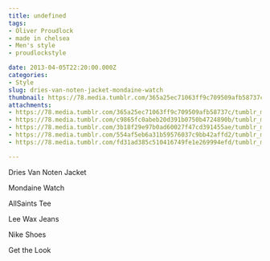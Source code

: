```yaml
---
title: undefined
tags:
- Oliver Proudlock
- made in chelsea
- Men's style
- proudlockstyle

date: 2013-04-05T22:20:00.000Z
categories:
- Style
slug: dries-van-noten-jacket-mondaine-watch
thumbnail: https://78.media.tumblr.com/365a25ec71063ff9c709509afb58737c/tumblr_mkszdhdDi01rhrm24o1_1280.jpg
attachments:
- https://78.media.tumblr.com/365a25ec71063ff9c709509afb58737c/tumblr_mkszdhdDi01rhrm24o1_1280.jpg
- https://78.media.tumblr.com/c9865fc0abeb20d391b0750b4724890b/tumblr_mkszdhdDi01rhrm24o2_r1_1280.jpg
- https://78.media.tumblr.com/3b18f29e97b0ad60027f47cd391455ae/tumblr_mkszdhdDi01rhrm24o3_r1_1280.jpg
- https://78.media.tumblr.com/554af5eb6a31b59576037c9bb42affd2/tumblr_mkszdhdDi01rhrm24o4_r1_1280.jpg
- https://78.media.tumblr.com/fd31ad385c510416749fe1e269994efd/tumblr_mkszdhdDi01rhrm24o5_r1_1280.jpg

---
```


Dries Van Noten Jacket 

  Mondaine Watch 

  AllSaints Tee 

  Lee Wax Jeans 

  Nike Shoes 

Get the Look
